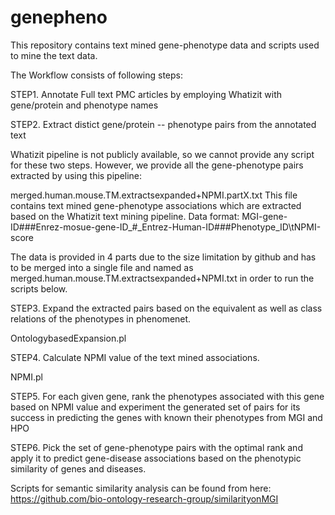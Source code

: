 # genepheno
This repository contains text mined gene-phenotype data and scripts used to mine the text data.

The Workflow consists of following steps:

STEP1. Annotate Full text PMC articles by employing Whatizit with gene/protein and phenotype names 

STEP2. Extract distict gene/protein -- phenotype pairs from the annotated text

Whatizit pipeline is not publicly available, so we cannot provide any script for these two steps. However, we provide all the gene-phenotype pairs extracted by using this pipeline:

merged.human.mouse.TM.extractsexpanded+NPMI.partX.txt
This file contains text mined gene-phenotype associations which are extracted based on the Whatizit text mining pipeline.
Data format:
MGI-gene-ID###Enrez-mosue-gene-ID_#_Entrez-Human-ID###Phenotype_ID\tNPMI-score

The data is provided in 4 parts due to the size limitation by github and has to be merged into a single file and named as merged.human.mouse.TM.extractsexpanded+NPMI.txt in order to run the scripts below.

STEP3. Expand the extracted pairs based on the equivalent as well as class relations of the phenotypes in phenomenet.

OntologybasedExpansion.pl

STEP4. Calculate NPMI value of the text mined associations.

NPMI.pl

STEP5. For each given gene, rank the phenotypes associated with this gene based on NPMI value and experiment the generated set of pairs for its success in predicting the genes with known their phenotypes from MGI and HPO
  
STEP6. Pick the set of gene-phenotype pairs with the optimal rank and apply it to predict gene-disease associations based on the phenotypic similarity of genes and diseases.

Scripts for semantic similarity analysis can be found from here:
https://github.com/bio-ontology-research-group/similarityonMGI

